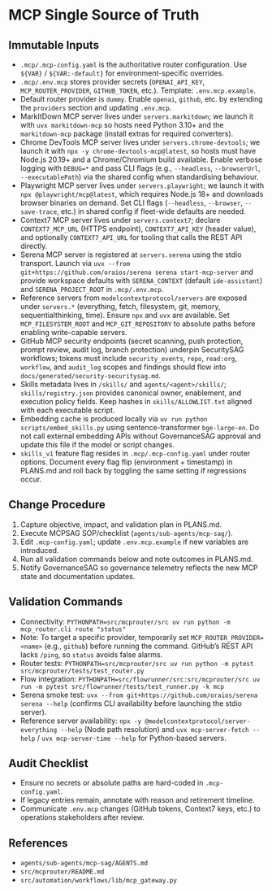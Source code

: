 # MCP Single Source of Truth

## Immutable Inputs
- `.mcp/.mcp-config.yaml` is the authoritative router configuration. Use `${VAR}` / `${VAR:-default}` for environment-specific overrides.
- `.mcp/.env.mcp` stores provider secrets (`OPENAI_API_KEY`, `MCP_ROUTER_PROVIDER`, `GITHUB_TOKEN`, etc.). Template: `.env.mcp.example`.
- Default router provider is `dummy`. Enable `openai`, `github`, etc. by extending the `providers` section and updating `.env.mcp`.
- MarkItDown MCP server lives under `servers.markitdown`; we launch it with `uvx markitdown-mcp` so hosts need Python 3.10+ and the `markitdown-mcp` package (install extras for required converters).
- Chrome DevTools MCP server lives under `servers.chrome-devtools`; we launch it with `npx -y chrome-devtools-mcp@latest`, so hosts must have Node.js 20.19+ and a Chrome/Chromium build available. Enable verbose logging with `DEBUG=*` and pass CLI flags (e.g., `--headless`, `--browserUrl`, `--executablePath`) via the shared config when standardising behaviour.
- Playwright MCP server lives under `servers.playwright`; we launch it with `npx @playwright/mcp@latest`, which requires Node.js 18+ and downloads browser binaries on demand. Set CLI flags (`--headless`, `--browser`, `--save-trace`, etc.) in shared config if fleet-wide defaults are needed.
- Context7 MCP server lives under `servers.context7`; declare `CONTEXT7_MCP_URL` (HTTPS endpoint), `CONTEXT7_API_KEY` (header value), and optionally `CONTEXT7_API_URL` for tooling that calls the REST API directly.
- Serena MCP server is registered at `servers.serena` using the stdio transport. Launch via `uvx --from git+https://github.com/oraios/serena serena start-mcp-server` and provide workspace defaults with `SERENA_CONTEXT` (default `ide-assistant`) and `SERENA_PROJECT_ROOT` in `.mcp/.env.mcp`.
- Reference servers from `modelcontextprotocol/servers` are exposed under `servers.*` (everything, fetch, filesystem, git, memory, sequentialthinking, time). Ensure `npx` and `uvx` are available. Set `MCP_FILESYSTEM_ROOT` and `MCP_GIT_REPOSITORY` to absolute paths before enabling write-capable servers.
- GitHub MCP security endpoints (secret scanning, push protection, prompt review, audit log, branch protection) underpin SecuritySAG workflows; tokens must include `security_events`, `repo`, `read:org`, `workflow`, and `audit_log` scopes and findings should flow into `docs/generated/security-securitysag.md`.
- Skills metadata lives in `/skills/` and `agents/<agent>/skills/`; `skills/registry.json` provides canonical owner, enablement, and execution policy fields. Keep hashes in `skills/ALLOWLIST.txt` aligned with each executable script.
- Embedding cache is produced locally via `uv run python scripts/embed_skills.py` using sentence-transformer `bge-large-en`. Do not call external embedding APIs without GovernanceSAG approval and update this file if the model or script changes.
- `skills_v1` feature flag resides in `.mcp/.mcp-config.yaml` under router options. Document every flag flip (environment + timestamp) in PLANS.md and roll back by toggling the same setting if regressions occur.

## Change Procedure
1. Capture objective, impact, and validation plan in PLANS.md.
2. Execute MCPSAG SOP/checklist (`agents/sub-agents/mcp-sag/`).
3. Edit `.mcp-config.yaml`; update `.env.mcp.example` if new variables are introduced.
4. Run all validation commands below and note outcomes in PLANS.md.
5. Notify GovernanceSAG so governance telemetry reflects the new MCP state and documentation updates.

## Validation Commands
- Connectivity: `PYTHONPATH=src/mcprouter/src uv run python -m mcp_router.cli route "status"`
- Note: To target a specific provider, temporarily set `MCP_ROUTER_PROVIDER=<name>` (e.g., `github`) before running the command. GitHub’s REST API lacks `/ping`, so `status` avoids false alarms.
- Router tests: `PYTHONPATH=src/mcprouter/src uv run python -m pytest src/mcprouter/tests/test_router.py`
- Flow integration: `PYTHONPATH=src/flowrunner/src:src/mcprouter/src uv run -m pytest src/flowrunner/tests/test_runner.py -k mcp`
- Serena smoke test: `uvx --from git+https://github.com/oraios/serena serena --help` (confirms CLI availability before launching the stdio server).
- Reference server availability: `npx -y @modelcontextprotocol/server-everything --help` (Node path resolution) and `uvx mcp-server-fetch --help` / `uvx mcp-server-time --help` for Python-based servers.

## Audit Checklist
- Ensure no secrets or absolute paths are hard-coded in `.mcp-config.yaml`.
- If legacy entries remain, annotate with reason and retirement timeline.
- Communicate `.env.mcp` changes (GitHub tokens, Context7 keys, etc.) to operations stakeholders after review.

## References
- `agents/sub-agents/mcp-sag/AGENTS.md`
- `src/mcprouter/README.md`
- `src/automation/workflows/lib/mcp_gateway.py`
